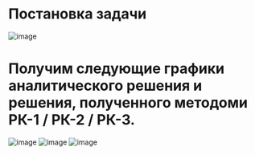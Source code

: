 # Постановка задачи 
![image](https://user-images.githubusercontent.com/114287106/193457331-dc718826-450a-4493-be3b-e02f6542c930.png)
# Получим следующие графики аналитического решения и решения, полученного методоми РК-1 / РК-2 / РК-3.
![image](https://user-images.githubusercontent.com/114287106/193457345-9847a193-8418-4d61-84af-e0256c0c44d0.png)
![image](https://user-images.githubusercontent.com/114287106/193457352-dd71b148-ac08-45a8-8601-24d48172cd71.png)
![image](https://user-images.githubusercontent.com/114287106/193457355-4670768c-8024-4e9f-8d13-b95a274f7808.png)


